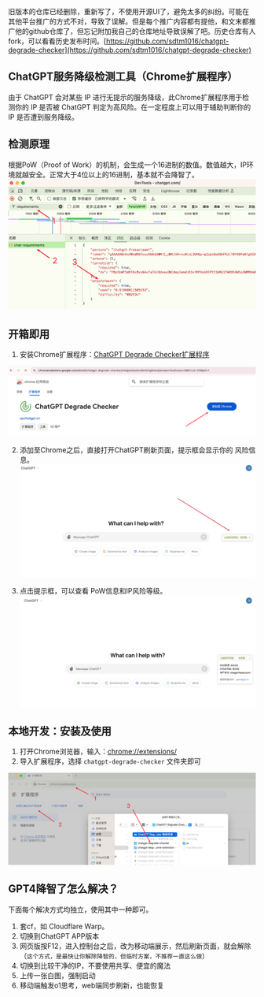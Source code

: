 旧版本的仓库已经删除，重新写了，不使用开源UI了，避免太多的纠纷。可能在其他平台推广的方式不对，导致了误解。但是每个推广内容都有提他，和文末都推广他的github仓库了，但忘记附加我自己的仓库地址导致误解了吧。历史仓库有人fork，可以看看历史发布时间。[https://github.com/sdtm1016/chatgpt-degrade-checker](https://github.com/sdtm1016/chatgpt-degrade-checker)

## ChatGPT服务降级检测工具（Chrome扩展程序）
由于 ChatGPT 会对某些 IP 进行无提示的服务降级，此Chrome扩展程序用于检测你的 IP 是否被 ChatGPT 判定为高风险。在一定程度上可以用于辅助判断你的 IP 是否遭到服务降级。

## 检测原理
根据PoW（Proof of Work）的机制，会生成一个16进制的数值。数值越大，IP环境就越安全。正常大于4位以上的16进制，基本就不会降智了。
![ChatGPT-Degrade-Checker-5](ChatGPT-Degrade-Checker-5.png)

## 开箱即用

1. 安装Chrome扩展程序：[ChatGPT Degrade Checker扩展程序](https://chromewebstore.google.com/detail/chatgpt-degrade-checker/inidgeckbobnafenlmlgfbeoijiamepm?authuser=0&hl=zh-CN)

![ChatGPT-Degrade-Checker-1](ChatGPT-Degrade-Checker-1.png)

2. 添加至Chrome之后，直接打开ChatGPT刷新页面，提示框会显示你的 风险信息。
![ChatGPT-Degrade-Checker-2](ChatGPT-Degrade-Checker-2.jpg)

3. 点击提示框，可以查看 PoW信息和IP风险等级。
![ChatGPT-Degrade-Checker-4](ChatGPT-Degrade-Checker-4.jpg)


## 本地开发：安装及使用

1. 打开Chrome浏览器，输入：[chrome://extensions/](chrome://extensions/)
2. 导入扩展程序，选择 `chatgpt-degrade-checker` 文件夹即可

![本地导入Chrome扩展](ChatGPT-Degrade-Checker-6.png)

## GPT4降智了怎么解决？
下面每个解决方式均独立，使用其中一种即可。
1. 套cf，如 Cloudflare Warp。
2. 切换到ChatGPT APP版本
3. 网页版按F12，进入控制台之后，改为移动端展示，然后刷新页面，就会解除（`这个方式，是最快让你解除降智的，但临时方案，不推荐一直这么做`）
4. 切换到比较干净的IP，不要使用共享、便宜的魔法
5. 上传一张白图，强制启动
6. 移动端触发o1思考，web端同步刷新，也能恢复
